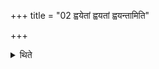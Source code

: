 +++
title = "02 ह्वयेतां ह्वयतां ह्वयन्तामिति"

+++

<details><summary>थिते</summary>

ह्वयेतां ह्वयतां ह्वयन्तामिति यथालिङ्गं सर्वत्रानुषजति २
</details>
